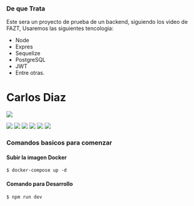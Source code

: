 ### De que Trata

Este sera un proyecto de prueba de un backend, siguiendo los video de FAZT, Usaremos las siguientes tencologia:
- Node
- Expres
- Sequelize
- PostgreSQL
- JWT
- Entre otras.


# Carlos Diaz

![](https://pandao.github.io/editor.md/images/logos/editormd-logo-180x180.png)

![](https://img.shields.io/github/stars/pandao/editor.md.svg) ![](https://img.shields.io/github/forks/pandao/editor.md.svg) ![](https://img.shields.io/github/tag/pandao/editor.md.svg) ![](https://img.shields.io/github/release/pandao/editor.md.svg) ![](https://img.shields.io/github/issues/pandao/editor.md.svg) ![](https://img.shields.io/bower/v/editor.md.svg)



### Comandos basicos para comenzar

#### Subir la imagen Docker

`$ docker-compose up -d`
#### Comando para Desarrollo

`$ npm run dev`
